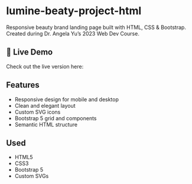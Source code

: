 # lumine-beaty-project-html
Responsive beauty brand landing page built with HTML, CSS &amp; Bootstrap. Created during Dr. Angela Yu’s 2023 Web Dev Course.

## 🔗 Live Demo 
Check out the live version here:

## Features
- Responsive design for mobile and desktop
- Clean and elegant layout
- Custom SVG icons
- Bootstrap 5 grid and components
- Semantic HTML structure

##  Used
- HTML5  
- CSS3  
- Bootstrap 5  
- Custom SVGs  
